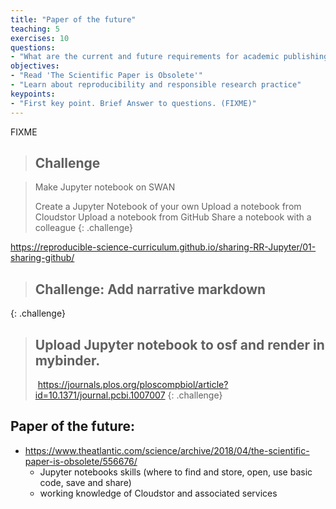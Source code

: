 ```yaml
---
title: "Paper of the future"
teaching: 5
exercises: 10
questions:
- "What are the current and future requirements for academic publishing?"
objectives:
- "Read 'The Scientific Paper is Obsolete'"
- "Learn about reproducibility and responsible research practice"
keypoints:
- "First key point. Brief Answer to questions. (FIXME)"
---
```

FIXME


> ## Challenge

> Make Jupyter notebook on SWAN
>
> Create a Jupyter Notebook of your own
> Upload a notebook from Cloudstor
> Upload a notebook from GitHub
> Share a notebook with a colleague
{: .challenge}

https://reproducible-science-curriculum.github.io/sharing-RR-Jupyter/01-sharing-github/
> ## Challenge: Add narrative markdown
>
{: .challenge}

> ## Upload Jupyter notebook to osf and render in mybinder.
>  https://journals.plos.org/ploscompbiol/article?id=10.1371/journal.pcbi.1007007
{: .challenge}

## Paper of the future:
* https://www.theatlantic.com/science/archive/2018/04/the-scientific-paper-is-obsolete/556676/
    * Jupyter notebooks skills (where to find and store, open, use basic code, save and share)
    * working knowledge of Cloudstor and associated services
